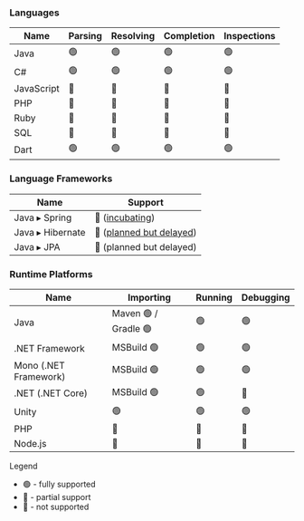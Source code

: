 ### Languages
| Name | Parsing | Resolving | Completion | Inspections |
|  --------  |  -------  | ------- | -------| ------ |
| Java | 🟢 | 🟢 |🟢 |🟢 
| C# | 🟢 | 🟢 |🟢 |🟢 
| JavaScript |🔵 | 🔵 | 🔵 | 🔵
| PHP| 🔵 | 🔵 | 🔵 | 🔴
| Ruby| 🔵 | 🔴 | 🔴 | 🔴
| SQL | 🔵 | 🔴 | 🔴 | 🔴
| Dart |🟢 | 🟢 | 🟢 | 🟢

### Language Frameworks 
| Name | Support |
|  ------- | ------- |
| Java ▸ Spring | 🔵 ([incubating](https://github.com/consulo/incubating-consulo-spring))
| Java ▸ Hibernate | 🔴 ([planned but delayed](https://github.com/consulo/incubating-consulo-hibernate))
| Java ▸ JPA | 🔴 (planned but delayed)

### Runtime Platforms
| Name  | Importing | Running | Debugging |
|  --------  |  -------  | ------- | -------|
| Java | Maven 🟢 / Gradle 🟢 | 🟢 |🟢 
| .NET Framework | MSBuild 🟢 | 🟢 | 🟢
| Mono (.NET Framework) | MSBuild 🟢 | 🟢 | 🟢
| .NET (.NET Core) | MSBuild 🟢 | 🟢 | 🔴
| Unity |  🟢 | 🟢 | 🟢
| PHP | 🔵 | 🔵 | 🔴
| Node.js | 🔵 | 🔵 | 🔴

Legend 
  - 🟢 - fully supported
  - 🔵 - partial support
  - 🔴 - not supported
